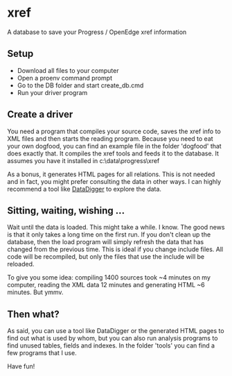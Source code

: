 # xref
A database to save your Progress / OpenEdge xref information

## Setup
- Download all files to your computer
- Open a proenv command prompt
- Go to the DB folder and start create_db.cmd
- Run your driver program


## Create a driver
You need a program that compiles your source code, saves the xref info to XML files and then starts the reading program. Because you need to eat your own dogfood, you can find an example file in the folder 'dogfood' that does exactly that. It compiles the xref tools and feeds it to the database. It assumes you have it installed in c:\data\progress\xref

As a bonus, it generates HTML pages for all relations. This is not needed and in fact, you might prefer consulting the data in other ways. I can highly recommend a tool like [DataDigger](https://github.com/patrickTingen/DataDigger) to explore the data. 

## Sitting, waiting, wishing ...
Wait until the data is loaded. This might take a while. I know. The good news is that it only takes a long time on the first run. If you don't clean up the database, then the load program will simply refresh the data that has changed from the previous time. This is ideal if you change include files. All code will be recompiled, but only the files that use the include will be reloaded. 

To give you some idea: compiling 1400 sources took ~4 minutes on my computer, reading the XML data 12 minutes and generating HTML ~6 minutes. But ymmv.

## Then what?
As said, you can use a tool like DataDigger or the generated HTML pages to find out what is used by whom, but you can also run analysis programs to find unused tables, fields and indexes. In the folder 'tools' you can find a few programs that I use. 

Have fun!
